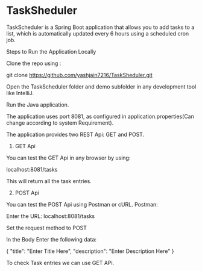 # TaskSheduler
TaskScheduler is a Spring Boot application that allows you to add tasks to a list, which is automatically updated every 6 hours using a scheduled cron job.

Steps to Run the Application Locally

Clone the repo using :

git clone https://github.com/yashjain7216/TaskSheduler.git

Open the TaskScheduler folder and  demo subfolder in any development tool like IntelliJ.

Run the Java application.

The application uses port 8081, as configured in application.properties(Can change according to system Requirement).

The application provides two REST Api: GET and POST.

1. GET Api

You can test the GET Api in any browser by using:

localhost:8081/tasks

This will return all the task entries.

2. POST Api

You can test the POST Api using Postman or cURL.
Postman:

Enter the URL: localhost:8081/tasks

Set the request method to POST

In the Body Enter the following data:

{
  "title": "Enter Title Here",
  "description": "Enter Description Here"
}

To check Task entries we can use GET APi.
